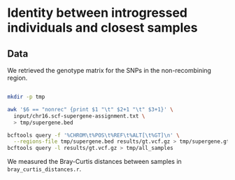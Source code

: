 # Identity between introgressed individuals and closest samples

## Data

We retrieved the genotype matrix for the SNPs in the non-recombining region.

```sh

mkdir -p tmp

awk '$6 == "nonrec" {print $1 "\t" $2+1 "\t" $3+1}' \
  input/chr16.scf-supergene-assignment.txt \
  > tmp/supergene.bed

bcftools query -f '%CHROM\t%POS\t%REF\t%ALT[\t%GT]\n' \
  --regions-file tmp/supergene.bed results/gt.vcf.gz > tmp/supergene.gt
bcftools query -l results/gt.vcf.gz > tmp/all_samples

```

We measured the Bray-Curtis distances between samples in `bray_curtis_distances.r`.
